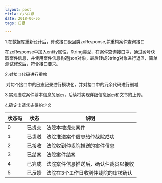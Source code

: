 ```yaml
---
layout: post
title: 6/5日报
date: 2018-06-05
tags: 日报

---
```




1.在数据库重新设计后，修改接口返回类zcResponse,并重构案件查询接口

​	在zcResponse中加入entity属性，String类型，在案件查询接口中，通过案号获取案件信息，并使用案件信息构造json对象，最后转成String对象进行返回，简单测试修改后，符合接口要求。

2.对接口代码进行重构

​	对每个接口中的日志记录进行模块化，并对接口中的冗余代码进行删减

3.实现法院案件基本信息的展示，后续将实现详细信息展示和文书的上传。

4.确定申请状态码的定义



| 状态码 | 状态   | 说明                                 |
| ------ | ------ | ------------------------------------ |
| 0      | 已提交 | 法院本地提交案件                     |
| 1      | 已发送 | 法院推送案件信息给仲裁院成功         |
| 2      | 已接收 | 法院收到仲裁院推送的案件信息         |
| 3      | 已结案 | 法院案件结案                         |
| 4      | 已完成 | 法院案件信息推送后，确认仲裁员以接收 |
| 5      | 已反馈 | 法院在3个工作日收到仲裁院的审核确认  |